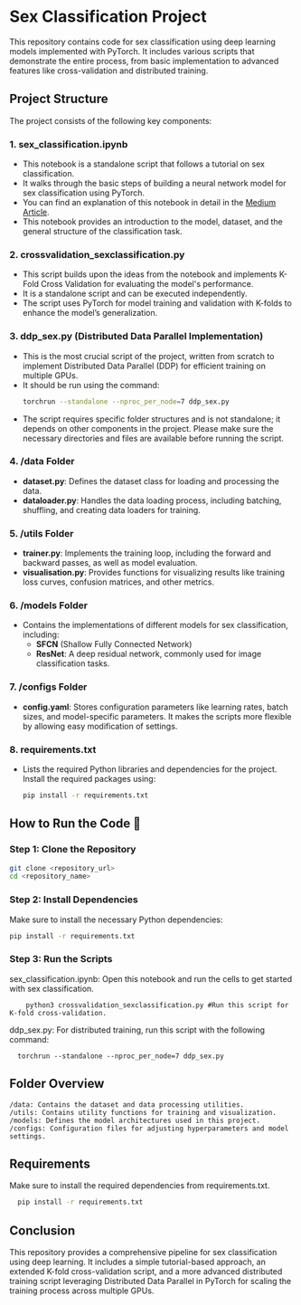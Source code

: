 # Sex Classification Project

This repository contains code for sex classification using deep learning models implemented with PyTorch. It includes various scripts that demonstrate the entire process, from basic implementation to advanced features like cross-validation and distributed training.

## Project Structure

The project consists of the following key components:

### 1. **sex_classification.ipynb** 
   - This notebook is a standalone script that follows a tutorial on sex classification.
   - It walks through the basic steps of building a neural network model for sex classification using PyTorch.
   - You can find an explanation of this notebook in detail in the [Medium Article](insert_link_here).
   - This notebook provides an introduction to the model, dataset, and the general structure of the classification task.

### 2. **crossvalidation_sexclassification.py** 
   - This script builds upon the ideas from the notebook and implements K-Fold Cross Validation for evaluating the model's performance.
   - It is a standalone script and can be executed independently.
   - The script uses PyTorch for model training and validation with K-folds to enhance the model’s generalization.

### 3. **ddp_sex.py** (Distributed Data Parallel Implementation)
   - This is the most crucial script of the project, written from scratch to implement Distributed Data Parallel (DDP) for efficient training on multiple GPUs.
   - It should be run using the command:
     ```bash
     torchrun --standalone --nproc_per_node=7 ddp_sex.py
     ```
   - The script requires specific folder structures and is not standalone; it depends on other components in the project. Please make sure the necessary directories and files are available before running the script.

### 4. **/data** Folder
   - **dataset.py**: Defines the dataset class for loading and processing the data.
   - **dataloader.py**: Handles the data loading process, including batching, shuffling, and creating data loaders for training.

### 5. **/utils** Folder
   - **trainer.py**: Implements the training loop, including the forward and backward passes, as well as model evaluation.
   - **visualisation.py**: Provides functions for visualizing results like training loss curves, confusion matrices, and other metrics.

### 6. **/models** Folder
   - Contains the implementations of different models for sex classification, including:
     - **SFCN** (Shallow Fully Connected Network)
     - **ResNet**: A deep residual network, commonly used for image classification tasks.

### 7. **/configs** Folder
   - **config.yaml**: Stores configuration parameters like learning rates, batch sizes, and model-specific parameters. It makes the scripts more flexible by allowing easy modification of settings.

### 8. **requirements.txt**
   - Lists the required Python libraries and dependencies for the project. Install the required packages using:
     ```bash
     pip install -r requirements.txt
     ```

## How to Run the Code 🏃

### Step 1: Clone the Repository
```bash
git clone <repository_url>
cd <repository_name>
```
### Step 2: Install Dependencies

Make sure to install the necessary Python dependencies:
```bash
pip install -r requirements.txt

```
### Step 3: Run the Scripts
sex_classification.ipynb: Open this notebook and run the cells to get started with sex classification.
```python3
    python3 crossvalidation_sexclassification.py #Run this script for K-fold cross-validation.

```

ddp_sex.py: For distributed training, run this script with the following command:
```python3
  torchrun --standalone --nproc_per_node=7 ddp_sex.py
```
    

## Folder Overview

    /data: Contains the dataset and data processing utilities.
    /utils: Contains utility functions for training and visualization.
    /models: Defines the model architectures used in this project.
    /configs: Configuration files for adjusting hyperparameters and model settings.

## Requirements

Make sure to install the required dependencies from requirements.txt.
```bash
  pip install -r requirements.txt
```


## Conclusion

This repository provides a comprehensive pipeline for sex classification using deep learning. It includes a simple tutorial-based approach, an extended K-fold cross-validation script, and a more advanced distributed training script leveraging Distributed Data Parallel in PyTorch for scaling the training process across multiple GPUs.


